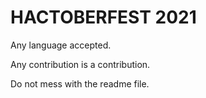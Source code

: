 # HACTOBERFEST 2021

Any language accepted.

Any contribution is a contribution.

Do not mess with the readme file.
